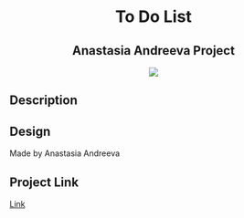 <h1 align="center">To Do List</h1>

<h2 align="center">Anastasia Andreeva Project</h1>

<p align="center">

<img src="https://img.shields.io/badge/madeby-AnastasiaA1890-blue" >

</p>

## Description

## Design

Made by Anastasia Andreeva

## Project Link

<p align="center">

[Link](https://anastasiaa1890.github.io/mesto/)

<img src="" >

</p>
